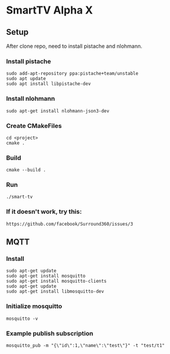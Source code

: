 # SmartTV Alpha X
 
## Setup ## 

After clone repo, need to install pistache and nlohmann.

### Install pistache
```
sudo add-apt-repository ppa:pistache+team/unstable
sudo apt update
sudo apt install libpistache-dev
```

### Install nlohmann
```
sudo apt-get install nlohmann-json3-dev
```

### Create CMakeFiles
```
cd <project>
cmake .
```

### Build
```
cmake --build .
```

### Run
```
./smart-tv
```

### If it doesn't work, try this:
```
https://github.com/facebook/Surround360/issues/3
```

## MQTT ##

### Install 
```
sudo apt-get update
sudo apt-get install mosquitto
sudo apt-get install mosquitto-clients
sudo apt-get update
sudo apt-get install libmosquitto-dev
```

### Initialize mosquitto
```
mosquitto -v
```

### Example publish subscription
```
mosquitto_pub -m "{\"id\":1,\"name\":\"test\"}" -t "test/t1"
```
